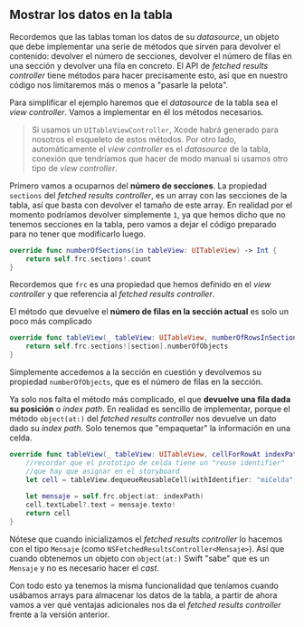
## Mostrar los datos en la tabla

Recordemos que las tablas toman los datos de su *datasource*, un objeto que debe implementar una serie de métodos que sirven para devolver el contenido: devolver el número de secciones, devolver el número de filas en una sección y devolver una fila en concreto. El API de *fetched results controller* tiene métodos para hacer precisamente esto, así que en nuestro código nos limitaremos más o menos a "pasarle la pelota".

Para simplificar el ejemplo haremos que el *datasource* de la tabla sea el *view controller*. Vamos a implementar en él los métodos necesarios.

> Si usamos un `UITableViewController`, Xcode habrá generado para nosotros el esqueleto de estos métodos. Por otro lado, automáticamente el *view controller* es el *datasource* de la tabla, conexión que tendríamos que hacer de modo manual si usamos otro tipo de *view controller*.

Primero vamos a ocuparnos del **número de secciones**. La propiedad `sections` del *fetched results controller*, es un array con las secciones de la tabla, así que basta con devolver el tamaño de este array. En realidad por el momento podríamos devolver simplemente `1`, ya que hemos dicho que no tenemos secciones en la tabla, pero vamos a dejar el código preparado para no tener que modificarlo luego.

```swift
override func numberOfSections(in tableView: UITableView) -> Int {
    return self.frc.sections!.count
}
```

Recordemos que `frc` es una propiedad que hemos definido en el *view controller* y que referencia al *fetched results controller*.

El método que devuelve el **número de filas en la sección actual** es solo un poco más complicado

```swift
override func tableView(_ tableView: UITableView, numberOfRowsInSection section: Int) -> Int {
    return self.frc.sections![section].numberOfObjects
}
```

Simplemente accedemos a la sección en cuestión y devolvemos su propiedad `numberOfObjects`, que es el número de filas en la sección.

Ya solo nos falta el método más complicado, el que **devuelve una fila dada su posición** o *index path*. En realidad es sencillo de implementar, porque el método `object(at:)` del *fetched results controller* nos devuelve un dato dado su *index path*. Solo tenemos que "empaquetar" la información en una celda.

```swift
override func tableView(_ tableView: UITableView, cellForRowAt indexPath: IndexPath) -> UITableViewCell {
    //recordar que el prototipo de celda tiene un "reuse identifier"
    //que hay que asignar en el storyboard
    let cell = tableView.dequeueReusableCell(withIdentifier: "miCelda", for: indexPath)
    
    let mensaje = self.frc.object(at: indexPath)
    cell.textLabel?.text = mensaje.texto!
    return cell
}
```

Nótese que cuando inicializamos el *fetched results controller* lo hacemos con el tipo `Mensaje` (como `NSFetchedResultsController<Mensaje>`). Así que cuando obtenemos un objeto con `object(at:)` Swift "sabe" que es un `Mensaje` y no es necesario hacer el *cast*.

Con todo esto ya tenemos la misma funcionalidad que teníamos cuando usábamos arrays para almacenar los datos de la tabla, a partir de ahora vamos a ver qué ventajas adicionales nos da el *fetched results controller* frente a la versión anterior.
